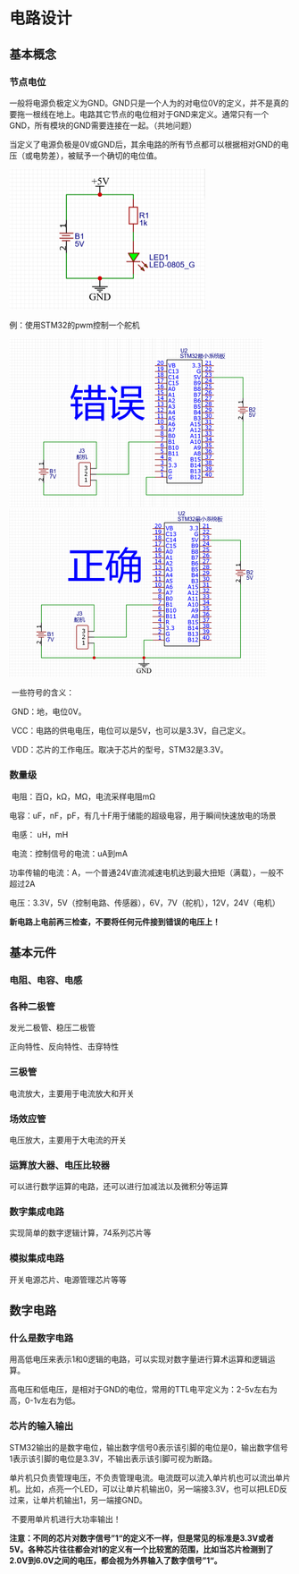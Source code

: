 # 电路设计

## 基本概念

### 节点电位

​		一般将电源负极定义为GND。GND只是一个人为的对电位0V的定义，并不是真的要拖一根线在地上。电路其它节点的电位相对于GND来定义。通常只有一个GND，所有模块的GND需要连接在一起。（共地问题）

​		当定义了电源负极是0V或GND后，其余电路的所有节点都可以根据相对GND的电压（或电势差），被赋予一个确切的电位值。

<img src="./img/节点电位.png" alt="节点电位" style="zoom:50%;" />

例：使用STM32的pwm控制一个舵机

<img src="./img/错误共地.png" alt="错误共地" style="zoom: 50%;" /><img src="./img/正确共地.png" alt="正确共地" style="zoom: 50%;" />

​		一些符号的含义：

​		GND：地，电位0V。

​		VCC：电路的供电电压，电位可以是5V，也可以是3.3V，自己定义。

​		VDD：芯片的工作电压。取决于芯片的型号，STM32是3.3V。

### 数量级

​		电阻：百Ω，kΩ，MΩ，电流采样电阻mΩ

​		电容：uF，nF，pF，有几十F用于储能的超级电容，用于瞬间快速放电的场景

​		电感： uH，mH

​		电流：控制信号的电流：uA到mA

​					功率传输的电流：A，一个普通24V直流减速电机达到最大扭矩（满载），一般不超过2A

​		电压：3.3V，5V（控制电路、传感器），6V，7V（舵机），12V，24V（电机）

**新电路上电前再三检查，不要将任何元件接到错误的电压上！**

## 基本元件

### 电阻、电容、电感

### 各种二极管

发光二极管、稳压二极管

正向特性、反向特性、击穿特性

### 三极管

电流放大，主要用于电流放大和开关

### 场效应管

电压放大，主要用于大电流的开关

### 运算放大器、电压比较器

可以进行数学运算的电路，还可以进行加减法以及微积分等运算

### 数字集成电路

实现简单的数字逻辑计算，74系列芯片等

### 模拟集成电路

开关电源芯片、电源管理芯片等等

## 数字电路

### 什么是数字电路

用高低电压来表示1和0逻辑的电路，可以实现对数字量进行算术运算和逻辑运算。

高电压和低电压，是相对于GND的电位，常用的TTL电平定义为：2-5v左右为高，0-1v左右为低。

### 芯片的输入输出

​		STM32输出的是数字电位，输出数字信号0表示该引脚的电位是0，输出数字信号1表示该引脚的电位是3.3V，不输出表示该引脚可视为断路。

​		单片机只负责管理电压，不负责管理电流。电流既可以流入单片机也可以流出单片机。比如，点亮一个LED，可以让单片机输出0，另一端接3.3V，也可以把LED反过来，让单片机输出1，另一端接GND。

​		不要用单片机进行大功率输出！

​		**注意：不同的芯片对数字信号”1“的定义不一样，但是常见的标准是3.3V或者5V。各种芯片往往都会对1的定义有一个比较宽的范围，比如当芯片检测到了2.0V到6.0V之间的电压，都会视为外界输入了数字信号”1“。**

